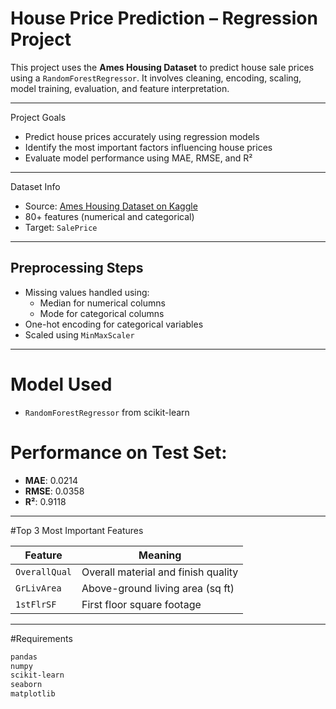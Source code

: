 # House Price Prediction – Regression Project

This project uses the **Ames Housing Dataset** to predict house sale prices using a `RandomForestRegressor`. It involves cleaning, encoding, scaling, model training, evaluation, and feature interpretation.

---

 Project Goals

- Predict house prices accurately using regression models
- Identify the most important factors influencing house prices
- Evaluate model performance using MAE, RMSE, and R²

---

 Dataset Info

-  Source: [Ames Housing Dataset on Kaggle](https://www.kaggle.com/datasets/prevek18/ames-housing-dataset)
-  80+ features (numerical and categorical)
-  Target: `SalePrice`

---

##  Preprocessing Steps

- Missing values handled using:
  - Median for numerical columns
  - Mode for categorical columns
- One-hot encoding for categorical variables
- Scaled using `MinMaxScaler`

---

# Model Used

- `RandomForestRegressor` from scikit-learn

# Performance on Test Set:
- **MAE**: 0.0214
- **RMSE**: 0.0358
- **R²**: 0.9118 

---

#Top 3 Most Important Features

| Feature        | Meaning                                      |
|----------------|----------------------------------------------|
| `OverallQual`  | Overall material and finish quality          |
| `GrLivArea`    | Above-ground living area (sq ft)             |
| `1stFlrSF`     | First floor square footage                   |

---

#Requirements

```bash
pandas
numpy
scikit-learn
seaborn
matplotlib

